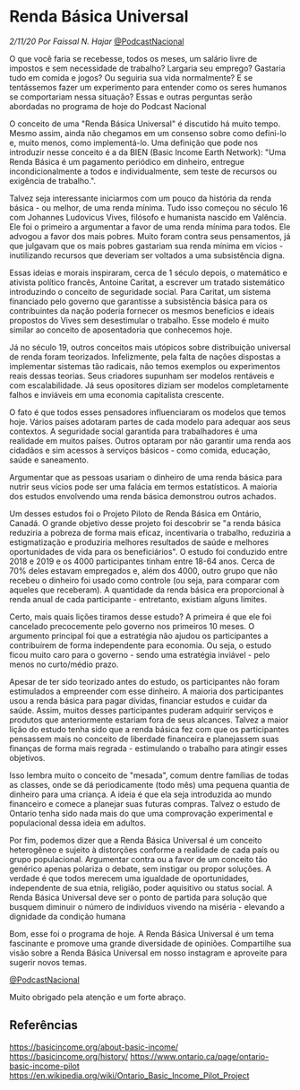 <!-- 7wihCfT5EedVJ9Z0FjGEPH -->
# Renda Básica Universal
*2/11/20* 
*Por Faissal N. Hajar* 
[@PodcastNacional](https://www.instagram.com/podcastnacional/)


O que você faria se recebesse, todos os meses, um salário livre de impostos e sem necessidade de trabalho? Largaria seu emprego? Gastaria tudo em comida e jogos? Ou seguiria sua vida normalmente? E se tentássemos fazer um experimento para entender como os seres humanos se comportariam nessa situação? Essas e outras perguntas serão abordadas no programa de hoje do Podcast Nacional
 
O conceito de uma "Renda Básica Universal" é discutido há muito tempo. Mesmo assim, ainda não chegamos em um consenso sobre como defini-lo e, muito menos, como implementá-lo. Uma definição que pode nos introduzir nesse conceito é a da BIEN (Basic Income Earth Network): "Uma Renda Básica é um pagamento periódico em dinheiro, entregue incondicionalmente a todos e individualmente, sem teste de recursos ou exigência de trabalho.".
 
Talvez seja interessante iniciarmos com um pouco da história da renda básica - ou melhor, de uma renda mínima. Tudo isso começou no século 16 com Johannes Ludovicus Vives, filósofo e humanista nascido em Valência. Ele foi o primeiro a argumentar a favor de uma renda mínima para todos. Ele advogou a favor dos mais pobres. Muito foram contra seus pensamentos, já que julgavam que os mais pobres gastariam sua renda mínima em vícios - inutilizando recursos que deveriam ser voltados a uma subsistência digna.
 
Essas ideias e morais inspiraram, cerca de 1 século depois, o matemático e ativista político francês, Antoine Caritat, a escrever um tratado sistemático introduzindo o conceito de seguridade social. Para Caritat, um sistema financiado pelo governo que garantisse a subsistência básica para os contribuintes da nação poderia fornecer os mesmos benefícios e ideais propostos do Vives sem desestimular o trabalho. Esse modelo é muito similar ao conceito de aposentadoria que conhecemos hoje.
 
Já no século 19, outros conceitos mais utópicos sobre distribuição universal de renda foram teorizados. Infelizmente, pela falta de nações dispostas a implementar sistemas tão radicais, não temos exemplos ou experimentos reais dessas teorias. Seus criadores supunham ser modelos rentáveis e com escalabilidade. Já seus opositores diziam ser modelos completamente falhos e inviáveis em uma economia capitalista crescente.
 
O fato é que todos esses pensadores influenciaram os modelos que temos hoje. Vários países adotaram partes de cada modelo para adequar aos seus contextos. A seguridade social garantida para trabalhadores é uma realidade em muitos países. Outros optaram por não garantir uma renda aos cidadãos e sim acessos à serviços básicos - como comida, educação, saúde e saneamento.
 
Argumentar que as pessoas usariam o dinheiro de uma renda básica para nutrir seus vícios pode ser uma falácia em termos estatísticos. A maioria dos estudos envolvendo uma renda básica demonstrou outros achados.
 
Um desses estudos foi o Projeto Piloto de Renda Básica em Ontário, Canadá. O grande objetivo desse projeto foi descobrir se "a renda básica reduziria a pobreza de forma mais eficaz, incentivaria o trabalho, reduziria a estigmatização e produziria melhores resultados de saúde e melhores oportunidades de vida para os beneficiários". O estudo foi conduzido entre 2018 e 2019 e os 4000 participantes tinham entre 18-64 anos. Cerca de 70% deles estavam empregados e, além dos 4000, outro grupo que não recebeu o dinheiro foi usado como controle (ou seja, para comparar com aqueles que receberam). A quantidade da renda básica era proporcional à renda anual de cada participante - entretanto, existiam alguns limites.
 
Certo, mais quais lições tiramos desse estudo? A primeira é que ele foi cancelado precocemente pelo governo nos primeiros 10 meses. O argumento principal foi que a estratégia não ajudou os participantes a contribuírem de forma independente para economia. Ou seja, o estudo ficou muito caro para o governo - sendo uma estratégia inviável - pelo menos no curto/médio prazo.
 
Apesar de ter sido teorizado antes do estudo, os participantes não foram estimulados a empreender com esse dinheiro. A maioria dos participantes usou a renda básica para pagar dívidas, financiar estudos e cuidar da saúde. Assim, muitos desses participantes puderam adquirir serviços e produtos que anteriormente estariam fora de seus alcances. Talvez a maior lição do estudo tenha sido que a renda básica fez com que os participantes pensassem mais no conceito de liberdade financeira e planejassem suas finanças de forma mais regrada - estimulando o trabalho para atingir esses objetivos.
 
Isso lembra muito o conceito de "mesada", comum dentre famílias de todas as classes, onde se dá periodicamente (todo mês) uma pequena quantia de dinheiro para uma criança. A ideia é que ela seja introduzida ao mundo financeiro e comece a planejar suas futuras compras. Talvez o estudo de Ontario tenha sido nada mais do que uma comprovação experimental e populacional dessa ideia em adultos.
 
Por fim, podemos dizer que a Renda Básica Universal é um conceito heterogêneo e sujeito à distorções conforme a realidade de cada país ou grupo populacional. Argumentar contra ou a favor de um conceito tão genérico apenas polariza o debate, sem instigar ou propor soluções. A verdade é que todos merecem uma igualdade de oportunidades, independente de sua etnia, religião, poder aquisitivo ou status social. A Renda Básica Universal deve ser o ponto de partida para solução que busquem diminuir o número de indivíduos vivendo na miséria - elevando a dignidade da condição humana
 
Bom, esse foi o programa de hoje.
A Renda Básica Universal é um tema fascinante e promove uma grande diversidade de opiniões. Compartilhe sua visão sobre a Renda Básica Universal em nosso instagram e aproveite para sugerir novos temas.

[@PodcastNacional](https://www.instagram.com/podcastnacional/)

Muito obrigado pela atenção e um forte abraço.

## Referências

<https://basicincome.org/about-basic-income/>
<https://basicincome.org/history/>
<https://www.ontario.ca/page/ontario-basic-income-pilot>
<https://en.wikipedia.org/wiki/Ontario_Basic_Income_Pilot_Project>